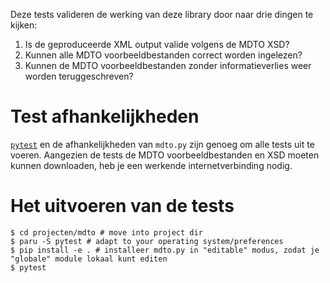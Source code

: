 Deze tests valideren de werking van deze library door naar drie dingen te kijken:

1. Is de geproduceerde XML output valide volgens de MDTO XSD?
2. Kunnen alle MDTO voorbeeldbestanden correct worden ingelezen?
3. Kunnen de MDTO voorbeeldbestanden zonder informatieverlies weer worden teruggeschreven?


# Test afhankelijkheden

[`pytest`](https://pypi.org/project/pytest/) en de afhankelijkheden van `mdto.py` zijn genoeg om alle tests uit te voeren. Aangezien de tests de MDTO voorbeeldbestanden en XSD moeten kunnen downloaden, heb je een werkende internetverbinding nodig.

# Het uitvoeren van de tests

``` shellsession
$ cd projecten/mdto # move into project dir
$ paru -S pytest # adapt to your operating system/preferences
$ pip install -e . # installeer mdto.py in "editable" modus, zodat je "globale" module lokaal kunt editen
$ pytest
```
